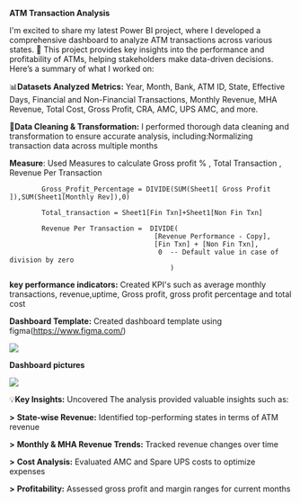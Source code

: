  **ATM Transaction Analysis**

I'm excited to share my latest Power BI project, where I developed a comprehensive dashboard to analyze ATM transactions across various states. 🏧 This project provides key insights into the performance and profitability of ATMs, helping stakeholders make data-driven decisions. Here’s a summary of what I worked on:

📊**Datasets Analyzed**
**Metrics:** Year, Month, Bank, ATM ID, State, Effective Days, Financial and Non-Financial Transactions, Monthly Revenue, MHA Revenue, Total Cost, Gross Profit, CRA, AMC, UPS AMC, and more.

🔄**Data Cleaning & Transformation:** I performed thorough data cleaning and transformation to ensure accurate analysis, including:Normalizing transaction data across multiple months

  **Measure**: Used Measures to calculate Gross profit % , Total Transaction , Revenue Per Transaction 

            Gross_Profit_Percentage = DIVIDE(SUM(Sheet1[ Gross Profit ]),SUM(Sheet1[Monthly Rev]),0)

            Total_transaction = Sheet1[Fin Txn]+Sheet1[Non Fin Txn]

            Revenue Per Transaction =  DIVIDE(
                                        [Revenue Performance - Copy],
                                        [Fin Txn] + [Non Fin Txn],
                                         0  -- Default value in case of division by zero
                                            )

 **key performance indicators:** Created KPI's such as average monthly transactions, revenue,uptime, Gross profit, gross profit percentage and total cost

 **Dashboard Template:** Created dashboard template using figma(https://www.figma.com/)
 
 
 <image src="https://github.com/Vijay-soundhariya/ATM-Transaction-Analysis-Dashboard/blob/main/ATM%20analytics%20template.png">


**Dashboard pictures**

<image src="https://github.com/Vijay-soundhariya/ATM-Transaction-Analysis-Dashboard/blob/main/atm%20home.png">

💡**Key Insights:** Uncovered The analysis provided valuable insights such as:

  **>** **State-wise Revenue:** Identified top-performing states in terms of ATM revenue
  
  **>** **Monthly & MHA Revenue Trends:** Tracked revenue changes over time
  
  **>** **Cost Analysis:** Evaluated AMC and Spare UPS costs to optimize expenses
  
  **>** **Profitability:** Assessed gross profit and margin ranges for current months
